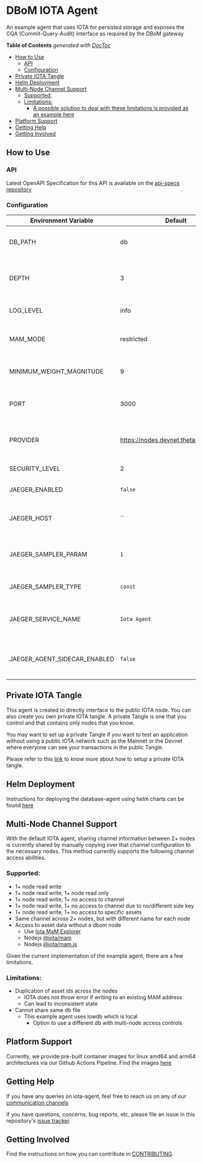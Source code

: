 # DBoM IOTA Agent
An example agent that uses IOTA for persisted storage and exposes the CQA (Commit-Query-Audit) interface as required by the DBoM gateway

<!-- START doctoc generated TOC please keep comment here to allow auto update -->
<!-- DON'T EDIT THIS SECTION, INSTEAD RE-RUN doctoc TO UPDATE -->
**Table of Contents**  *generated with [DocToc](https://github.com/thlorenz/doctoc)*

- [How to Use](#how-to-use)
  - [API](#api)
  - [Configuration](#configuration)
- [Private IOTA Tangle](#private-iota-tangle)
- [Helm Deployment](#helm-deployment)
- [Multi-Node Channel Support](#multi-node-channel-support)
  - [Supported:](#supported)
  - [Limitations:](#limitations)
    - [A possible solution to deal with these limitations is provided as an example here](#a-possible-solution-to-deal-with-these-limitations-is-provided-as-an-example-here)
- [Platform Support](#platform-support)
- [Getting Help](#getting-help)
- [Getting Involved](#getting-involved)

<!-- END doctoc generated TOC please keep comment here to allow auto update -->

## How to Use

### API

Latest OpenAPI Specification for this API is available on the [api-specs repository](https://github.com/DBOMproject/deployment/blob/master/api-specs/agent)

### Configuration

| Environment Variable         | Default                                | Description                                          |
|------------------------------|----------------------------------------|------------------------------------------------------|
| DB_PATH                      | db                                     | The path where the json asset db is stored           |
| DEPTH                        | 3                                      | How many milestones in the past tip selection starts |
| LOG_LEVEL                    | info                                   | The verbosity of the logging                         |
| MAM_MODE                     | restricted                             | Type of MAM channel created                          |
| MINIMUM_WEIGHT_MAGNITUDE     | 9                                      | How much proof of work is done                       |
| PORT                         | 3000                                   | Port on which the gateway listens                    |
| PROVIDER                     | https://nodes.devnet.thetangle.org:443 | IOTA node to send and query transactions from        |
| SECURITY_LEVEL               | 2                                      | Length of signature                                  |
| JAEGER_ENABLED               | `false`                                | Is jaeger tracing enabled                            |
| JAEGER_HOST                  | ``                                     | The jaeger host to send traces to                    |
| JAEGER_SAMPLER_PARAM         | `1`                                    | The parameter to pass to the jaeger sampler          |
| JAEGER_SAMPLER_TYPE          | `const`                                | The jaeger sampler type to use                       |
| JAEGER_SERVICE_NAME          | `Iota Agent`                           | The name of the service passed to jaeger             |
| JAEGER_AGENT_SIDECAR_ENABLED | `false`                                | Is jaeger agent sidecar injection enabled            |

## Private IOTA Tangle

This agent is created to directly interface to the public IOTA node. You can also create you own private IOTA tangle. A private Tangle is one that you control and that contains only nodes that you know.

You may want to set up a private Tangle if you want to test an application without using a public IOTA network such as the Mainnet or the Devnet where everyone can see your transactions in the public Tangle.

Please refer to this [link](https://docs.iota.org/docs/compass/1.0/overview) to know more about how to setup a private IOTA tangle.

## Helm Deployment

Instructions for deploying the database-agent using helm charts can be found [here](https://github.com/DBOMproject/deployments/tree/master/charts/iota-agent)
## Multi-Node Channel Support

With the default IOTA agent, sharing channel information between 2+ nodes is currently shared by manually copying over that channel configuration to the necessary nodes. This method currently supports the following channel access abilities.

### Supported:
- 1+ node read write
- 1+ node read write, 1+ node read only
- 1+ node read write, 1+ no access to channel
- 1+ node read write, 1+ no access to channel due to no/different side key
- 1+ node read write, 1+ no access to specific assets
- Same channel across 2+ nodes, but with different name for each node
- Access to asset data without a dbom node
  - Use [Iota MaM Explorer](https://mam-explorer.firebaseapp.com/)
  - Nodejs [@iota/mam](https://www.npmjs.com/package/@iota/mam)
  - Nodejs [@iota/mam.js](https://www.npmjs.com/package/@iota/mam.js)

Given the current implementation of the example agent, there are a few limitations.

### Limitations:
- Duplication of asset ids across the nodes
  - IOTA does not throw error if writing to an existing MAM address
  - Can lead to inconsistent state
- Cannot share same db file
  - This example agent uses lowdb which is local
    - Option to use a different db with multi-node access controls

## Platform Support

Currently, we provide pre-built container images for linux amd64 and arm64 architectures via our Github Actions Pipeline. Find the images [here](https://hub.docker.com/r/dbomproject/iota-agent)

## Getting Help

If you have any queries on iota-agent, feel free to reach us on any of our [communication channels](https://github.com/DBOMproject/community/blob/master/COMMUNICATION.md) 

If you have questions, concerns, bug reports, etc, please file an issue in this repository's [issue tracker](https://github.com/DBOMproject/iota-agent/issues).

## Getting Involved

Find the instructions on how you can contribute in [CONTRIBUTING](CONTRIBUTING.md).